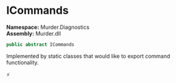 # ICommands

**Namespace:** Murder.Diagnostics \
**Assembly:** Murder.dll

```csharp
public abstract ICommands
```

Implemented by static classes that would like to export command functionality.



⚡